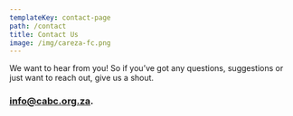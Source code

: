 ```yaml
---
templateKey: contact-page
path: /contact
title: Contact Us
image: /img/careza-fc.png
---
```


We want to hear from you! So if you’ve got any questions, suggestions or just want to reach out, give us a shout.

### [info@cabc.org.za](mail:info@cabc.org.za).
